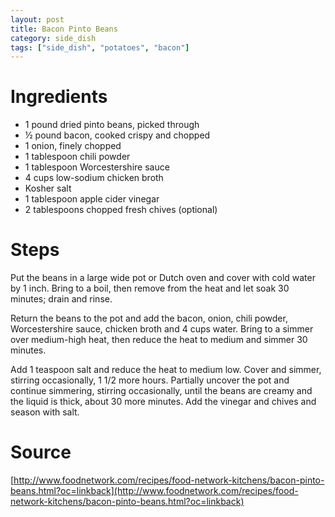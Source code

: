 ```yaml
---
layout: post
title: Bacon Pinto Beans
category: side_dish
tags: ["side_dish", "potatoes", "bacon"]
---
```

# Ingredients
* 1	pound dried pinto beans, picked through
* ½	pound bacon, cooked crispy and chopped
* 1	onion, finely chopped
* 1	tablespoon chili powder
* 1	tablespoon Worcestershire sauce
* 4	cups low-sodium chicken broth
* Kosher salt
* 1	tablespoon apple cider vinegar
* 2	tablespoons chopped fresh chives (optional)
# Steps
Put the beans in a large wide pot or Dutch oven and cover with cold water by 1 inch. Bring to a boil, then remove from the heat and let soak 30 minutes; drain and rinse.

Return the beans to the pot and add the bacon, onion, chili powder, Worcestershire sauce, chicken broth and 4 cups water. Bring to a simmer over medium-high heat, then reduce the heat to medium and simmer 30 minutes.

Add 1 teaspoon salt and reduce the heat to medium low. Cover and simmer, stirring occasionally, 1 1/2 more hours. Partially uncover the pot and continue simmering, stirring occasionally, until the beans are creamy and the liquid is thick, about 30 more minutes. Add the vinegar and chives and season with salt.
# Source
[http://www.foodnetwork.com/recipes/food-network-kitchens/bacon-pinto-beans.html?oc=linkback](http://www.foodnetwork.com/recipes/food-network-kitchens/bacon-pinto-beans.html?oc=linkback)